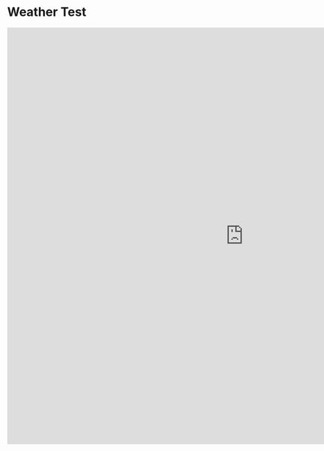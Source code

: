 
<h1> Weather Test</h1>

<iframe src="https://h5p.org/h5p/embed/675483" width="1090" height="964" frameborder="0" allowfullscreen="allowfullscreen"></iframe><script src="https://h5p.org/sites/all/modules/h5p/library/js/h5p-resizer.js" charset="UTF-8"></script>
